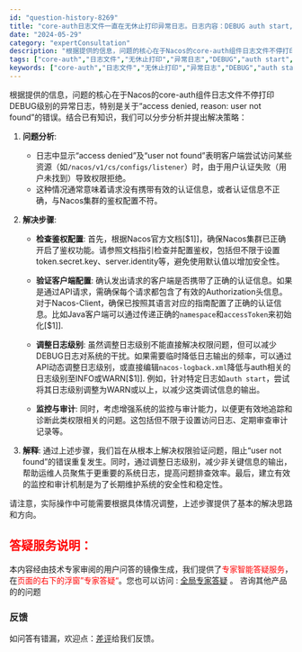 ```yaml
---
id: "question-history-8269"
title: "core-auth日志文件一直在无休止打印异常日志。日志内容：DEBUG auth start, request: POST  nacos v1 cs configs listener；DEBUG access denied, request: POST  nacos v1 cs configs listener, reason: user not foud nacos-opensource"
date: "2024-05-29"
category: "expertConsultation"
description: "根据提供的信息，问题的核心在于Nacos的core-auth组件日志文件不停打印DEBUG级别的异常日志，特别是关于“access denied, reason: user not found”的错误。结合已有知识，我们可以分步分析并提出解决策略：1. **问题分析**:   - 日志中显示“acc"
tags: ["core-auth","日志文件","无休止打印","异常日志","DEBUG","auth start","request","POST","nacos v1 cs configs listener","access denied","user not found"]
keywords: ["core-auth","日志文件","无休止打印","异常日志","DEBUG","auth start","request","POST","nacos v1 cs configs listener","access denied","user not found"]
---
```


根据提供的信息，问题的核心在于Nacos的core-auth组件日志文件不停打印DEBUG级别的异常日志，特别是关于“access denied, reason: user not found”的错误。结合已有知识，我们可以分步分析并提出解决策略：

1. **问题分析**:
   - 日志中显示“access denied”及“user not found”表明客户端尝试访问某些资源（如`/nacos/v1/cs/configs/listener`）时，由于用户认证失败（用户未找到）导致权限拒绝。
   - 这种情况通常意味着请求没有携带有效的认证信息，或者认证信息不正确，与Nacos集群的鉴权配置不符。

2. **解决步骤**:
   
   - **检查鉴权配置**:
     首先，根据Nacos官方文档[$1]]，确保Nacos集群已正确开启了鉴权功能。请参照文档指引检查并配置鉴权，包括但不限于设置token.secret.key、server.identity等，避免使用默认值以增加安全性。
     
   - **验证客户端配置**:
     确认发出请求的客户端是否携带了正确的认证信息。如果是通过API请求，需确保每个请求都包含了有效的Authorization头信息。对于Nacos-Client，确保已按照其语言对应的指南配置了正确的认证信息。比如Java客户端可以通过传递正确的`namespace`和`accessToken`来初始化[$1]].
     
   - **调整日志级别**:
     虽然调整日志级别不能直接解决权限问题，但可以减少DEBUG日志对系统的干扰。如果需要临时降低日志输出的频率，可以通过API动态调整日志级别，或直接编辑`nacos-logback.xml`降低与auth相关的日志级别至INFO或WARN[$1]]. 例如，针对特定日志如`auth start`，尝试将其日志级别调整为WARN或以上，以减少这类调试信息的输出。
     
   - **监控与审计**:
     同时，考虑增强系统的监控与审计能力，以便更有效地追踪和诊断此类权限相关的问题。这包括但不限于设置访问日志、定期审查审计记录等。

3. **解释**:
   通过上述步骤，我们旨在从根本上解决权限验证问题，阻止“user not found”的错误重复发生。同时，通过调整日志级别，减少非关键信息的输出，帮助运维人员聚焦于更重要的系统日志，提高问题排查效率。最后，建立有效的监控和审计机制是为了长期维护系统的安全性和稳定性。

请注意，实际操作中可能需要根据具体情况调整，上述步骤提供了基本的解决思路和方向。
## <font color="#FF0000">答疑服务说明：</font> 

本内容经由技术专家审阅的用户问答的镜像生成，我们提供了<font color="#FF0000">专家智能答疑服务</font>，在<font color="#FF0000">页面的右下的浮窗”专家答疑“</font>。您也可以访问 : [全局专家答疑](https://opensource.alibaba.com/chatBot) 。 咨询其他产品的的问题

### 反馈
如问答有错漏，欢迎点：[差评](https://ai.nacos.io/user/feedbackByEnhancerGradePOJOID?enhancerGradePOJOId=14676)给我们反馈。
